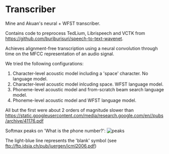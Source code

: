 # Transcriber

Mine and Akuan's neural + WFST transcriber.

Contains code to preprocess TedLium, Librispeech and VCTK from https://github.com/buriburisuri/speech-to-text-wavenet.

Achieves alignment-free transcription using a neural convolution through time on the MFCC representation of an audio signal.

We tried the following configurations:

1. Character-level acoustic model including a 'space' character. No language model.
2. Character-level acoustic model inlcuding space. WFST language model.
3. Phoneme-level acoustic model and from-scratch beam search language model.
4. Phoneme-level acoustic model and WFST language model.

All but the first were about 2 orders of magnitude slower than https://static.googleusercontent.com/media/research.google.com/en//pubs/archive/41176.pdf

Softmax peaks on 'What is the phone number?':
![peaks](https://github.com/boyentenbi/neural-transcriber/blob/master/phonemectc.png)

The light-blue line represents the 'blank' symbol (see ftp://ftp.idsia.ch/pub/juergen/icml2006.pdf)

